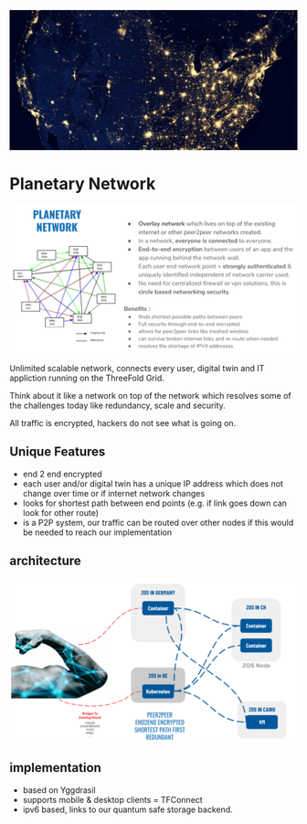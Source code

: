 ![](planet_network.png)

# Planetary Network

![](planetary_network_0.png)

Unlimited scalable network, connects every user, digital twin and IT appliction running on the ThreeFold Grid.

Think about it like a network on top of the network which resolves some of the challenges today like redundancy, scale and security.

All traffic is encrypted, hackers do not see what is going on.

## Unique Features

- end 2 end encrypted
- each user and/or digital twin has a unique IP address which does not change over time or if internet network changes
- looks for shortest path between end points (e.g. if link goes down can look for other route)
- is a P2P system, our traffic can be routed over other nodes if this would be needed to reach our implementation

## architecture

![](qsnetwork_architecture.png)

## implementation

- based on Yggdrasil
- supports mobile & desktop clients = TFConnect
- ipv6 based, links to our quantum safe storage backend.
